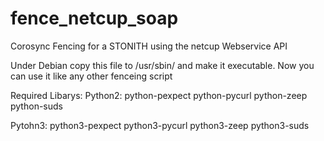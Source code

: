 # fence_netcup_soap
Corosync Fencing for a STONITH using the netcup Webservice API

Under Debian copy this file to /usr/sbin/ and make it executable.
Now you can use it like any other fenceing script

Required Libarys:
Python2: python-pexpect python-pycurl python-zeep python-suds

Pytohn3: python3-pexpect python3-pycurl python3-zeep python3-suds
